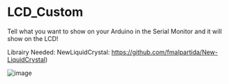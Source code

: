 # LCD_Custom

Tell what you want to show on your Arduino in the Serial Monitor and it will show on the LCD!

Librairy Needed:
NewLiquidCrystal: https://github.com/fmalpartida/New-LiquidCrystal)



![image](https://user-images.githubusercontent.com/82216890/218256676-810a27a4-c1de-4a6a-9678-c58cefa945b9.png)
